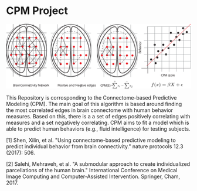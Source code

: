# CPM Project

<center>
<img src="/images/cpm.svg"/>
</center>


This Repository is corrosponding to the Connectome-based Predictive Modeling (CPM). 
The main goal of this algorithm is based around finding the most correlated edges in brain connectome with human behavior measures. 
Based on this, there is a a set of edges positively correlating with measures and a set negatively correlating. 
CPM aims to fit a model which is able to predict human behaviors (e.g., fluid intelligence) for testing subjects. 

[1] Shen, Xilin, et al. "Using connectome-based predictive modeling to predict individual behavior from brain connectivity." nature protocols 12.3 (2017): 506.

[2] Salehi, Mehraveh, et al. "A submodular approach to create individualized parcellations of the human brain." International Conference on Medical Image Computing and Computer-Assisted Intervention. Springer, Cham, 2017.
